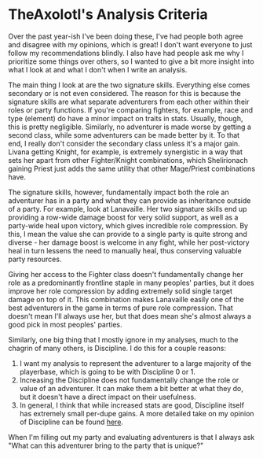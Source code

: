 # TheAxolotl's Analysis Criteria

Over the past year-ish I've been doing these, I've had people both agree and disagree with my opinions, which is great! I don't want everyone to just follow my recommendations blindly. I also have had people ask me why I prioritize some things over others, so I wanted to give a bit more insight into what I look at and what I don't when I write an analysis.

The main thing I look at are the two signature skills. Everything else comes secondary or is not even considered. The reason for this is because the signature skills are what separate adventurers from each other within their roles or party functions. If you're comparing fighters, for example, race and type (element) do have a minor impact on traits in stats. Usually, though, this is pretty negligible. Similarly, no adventurer is made worse by getting a second class, while some adventurers can be made better by it. To that end, I really don't consider the secondary class unless it's a major gain. Livana getting Knight, for example, is extremely synergistic in a way that sets her apart from other Fighter/Knight combinations, which Shelirionach gaining Priest just adds the same utility that other Mage/Priest combinations have.

The signature skills, however, fundamentally impact both the role an adventurer has in a party and what they can provide as inheritance outside of a party. For example, look at Lanavaille. Her two signature skills end up providing a row-wide damage boost for very solid support, as well as a party-wide heal upon victory, which gives incredible role compression. By this, I mean the value she can provide to a single party is quite strong and diverse - her damage boost is welcome in any fight, while her post-victory heal in turn lessens the need to manually heal, thus conserving valuable party resources.

Giving her access to the Fighter class doesn't fundamentally change her role as a predominantly frontline staple in many peoples' parties, but it does improve her role compression by adding extremely solid single target damage on top of it. This combination makes Lanavaille easily one of the best adventurers in the game in terms of pure role compression. That doesn't mean I'll always use her, but that does mean she's almost always a good pick in most peoples' parties.

Similarly, one big thing that I mostly ignore in my analyses, much to the chagrin of many others, is Discipline. I do this for a couple reasons:

1. I want my analysis to represent the adventurer to a large majority of the playerbase, which is going to be with Discipline 0 or 1.
2. Increasing the Discipline does not fundamentally change the role or value of an adventurer. It can make them a bit better at what they do, but it doesn't have a direct impact on their usefulness.
3. In general, I think that while increased stats are good, Discipline itself has extremely small per-dupe gains. A more detailed take on my opinion of Discipline can be found [here](../../../mechanics/discipline-and-inheritance.md#theaxolotls-opinion).

When I'm filling out my party and evaluating adventurers is that I always ask "What can this adventurer bring to the party that is unique?"